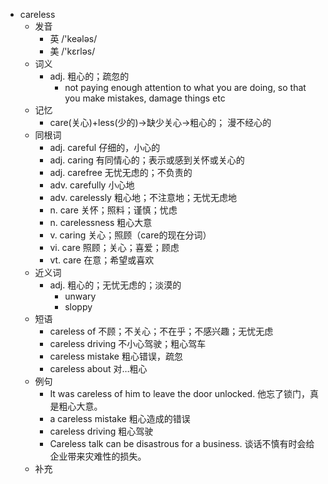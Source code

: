 - careless
  - 发音
    - 英 /'keələs/
    - 美 /'kɛrləs/
  - 词义
    - adj. 粗心的；疏忽的
      - not paying enough attention to what you are doing, so that you make mistakes, damage things etc
  - 记忆
    - care(关心)+less(少的)→缺少关心→粗心的； 漫不经心的
  - 同根词
    - adj. careful 仔细的，小心的
    - adj. caring 有同情心的；表示或感到关怀或关心的
    - adj. carefree 无忧无虑的；不负责的
    - adv. carefully 小心地
    - adv. carelessly 粗心地；不注意地；无忧无虑地
    - n. care 关怀；照料；谨慎；忧虑
    - n. carelessness 粗心大意
    - v. caring 关心；照顾（care的现在分词）
    - vi. care 照顾；关心；喜爱；顾虑
    - vt. care 在意；希望或喜欢
  - 近义词
    - adj. 粗心的；无忧无虑的；淡漠的
      - unwary
      - sloppy
  - 短语
    - careless of 不顾；不关心；不在乎；不感兴趣；无忧无虑
    - careless driving 不小心驾驶；粗心驾车
    - careless mistake 粗心错误，疏忽
    - careless about 对…粗心
  - 例句
    - It was careless of him to leave the door unlocked. 他忘了锁门，真是粗心大意。
    - a careless mistake 粗心造成的错误
    - careless driving 粗心驾驶
    - Careless talk can be disastrous for a business. 谈话不慎有时会给企业带来灾难性的损失。
  - 补充